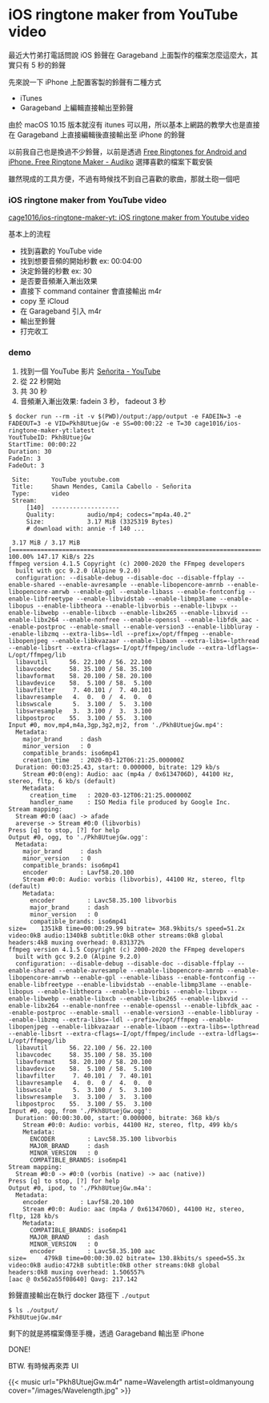 # iOS ringtone maker from YouTube video


<!--more-->

最近大竹弟打電話問說 iOS 鈴聲在 Garageband 上面製作的檔案怎麼這麼大，其實只有 5 秒的鈴聲

先來說一下 iPhone 上配置客製的鈴聲有二種方式

- iTunes
- Garageband 上編輯直接輸出至鈴聲

由於 macOS 10.15 版本就沒有 itunes 可以用，所以基本上網路的教學大也是直接在 Garageband 上直接編輯後直接輸出至 iPhone 的鈴聲

以前我自己也是換過不少鈴聲，以前是透過 [Free Ringtones for Android and iPhone. Free Ringtone Maker - Audiko](https://sur.ly/o/audiko.tw/AA000014) 選擇喜歡的檔案下載安裝

雖然現成的工具方便，不過有時候找不到自己喜歡的歌曲，那就土砲一個吧

### iOS ringtone maker from YouTube video

[cage1016/ios-ringtone-maker-yt: iOS ringtone maker from Youtube video](https://github.com/cage1016/ios-ringtone-maker-yt)

基本上的流程

- 找到喜歡的 YouTube vide
- 找到想要音頻的開始秒數 ex: 00:04:00
- 決定鈴聲的秒數 ex: 30
- 是否要音頻漸入漸出效果
- 直接下 command container 會直接輸出 m4r
- copy 至 iCloud
- 在 Garageband 引入 m4r
- 輸出至鈴聲
- 打完收工

### demo

1. 找到一個 YouTube 影片 [Señorita - YouTube](https://www.youtube.com/watch?v=Pkh8UtuejGw)
1. 從 22 秒開始
1. 共 30 秒
1. 音頻漸入漸出效果: fadein 3 秒， fadeout 3 秒

```shell
$ docker run --rm -it -v $(PWD)/output:/app/output -e FADEIN=3 -e FADEOUT=3 -e VID=Pkh8UtuejGw -e SS=00:00:22 -e T=30 cage1016/ios-ringtone-maker-yt:latest
YoutTubeID: Pkh8UtuejGw
StartTime: 00:00:22
Duration: 30
FadeIn: 3
FadeOut: 3

 Site:      YouTube youtube.com
 Title:     Shawn Mendes, Camila Cabello - Señorita
 Type:      video
 Stream:
     [140]  -------------------
     Quality:         audio/mp4; codecs="mp4a.40.2"
     Size:            3.17 MiB (3325319 Bytes)
     # download with: annie -f 140 ...

 3.17 MiB / 3.17 MiB [==============================================================================================================================================================================] 100.00% 147.17 KiB/s 22s
ffmpeg version 4.1.5 Copyright (c) 2000-2020 the FFmpeg developers
  built with gcc 9.2.0 (Alpine 9.2.0)
  configuration: --disable-debug --disable-doc --disable-ffplay --enable-shared --enable-avresample --enable-libopencore-amrnb --enable-libopencore-amrwb --enable-gpl --enable-libass --enable-fontconfig --enable-libfreetype --enable-libvidstab --enable-libmp3lame --enable-libopus --enable-libtheora --enable-libvorbis --enable-libvpx --enable-libwebp --enable-libxcb --enable-libx265 --enable-libxvid --enable-libx264 --enable-nonfree --enable-openssl --enable-libfdk_aac --enable-postproc --enable-small --enable-version3 --enable-libbluray --enable-libzmq --extra-libs=-ldl --prefix=/opt/ffmpeg --enable-libopenjpeg --enable-libkvazaar --enable-libaom --extra-libs=-lpthread --enable-libsrt --extra-cflags=-I/opt/ffmpeg/include --extra-ldflags=-L/opt/ffmpeg/lib
  libavutil      56. 22.100 / 56. 22.100
  libavcodec     58. 35.100 / 58. 35.100
  libavformat    58. 20.100 / 58. 20.100
  libavdevice    58.  5.100 / 58.  5.100
  libavfilter     7. 40.101 /  7. 40.101
  libavresample   4.  0.  0 /  4.  0.  0
  libswscale      5.  3.100 /  5.  3.100
  libswresample   3.  3.100 /  3.  3.100
  libpostproc    55.  3.100 / 55.  3.100
Input #0, mov,mp4,m4a,3gp,3g2,mj2, from './Pkh8UtuejGw.mp4':
  Metadata:
    major_brand     : dash
    minor_version   : 0
    compatible_brands: iso6mp41
    creation_time   : 2020-03-12T06:21:25.000000Z
  Duration: 00:03:25.43, start: 0.000000, bitrate: 129 kb/s
    Stream #0:0(eng): Audio: aac (mp4a / 0x6134706D), 44100 Hz, stereo, fltp, 6 kb/s (default)
    Metadata:
      creation_time   : 2020-03-12T06:21:25.000000Z
      handler_name    : ISO Media file produced by Google Inc.
Stream mapping:
  Stream #0:0 (aac) -> afade
  areverse -> Stream #0:0 (libvorbis)
Press [q] to stop, [?] for help
Output #0, ogg, to './Pkh8UtuejGw.ogg':
  Metadata:
    major_brand     : dash
    minor_version   : 0
    compatible_brands: iso6mp41
    encoder         : Lavf58.20.100
    Stream #0:0: Audio: vorbis (libvorbis), 44100 Hz, stereo, fltp (default)
    Metadata:
      encoder         : Lavc58.35.100 libvorbis
      major_brand     : dash
      minor_version   : 0
      compatible_brands: iso6mp41
size=    1351kB time=00:00:29.99 bitrate= 368.9kbits/s speed=51.2x
video:0kB audio:1340kB subtitle:0kB other streams:0kB global headers:4kB muxing overhead: 0.831372%
ffmpeg version 4.1.5 Copyright (c) 2000-2020 the FFmpeg developers
  built with gcc 9.2.0 (Alpine 9.2.0)
  configuration: --disable-debug --disable-doc --disable-ffplay --enable-shared --enable-avresample --enable-libopencore-amrnb --enable-libopencore-amrwb --enable-gpl --enable-libass --enable-fontconfig --enable-libfreetype --enable-libvidstab --enable-libmp3lame --enable-libopus --enable-libtheora --enable-libvorbis --enable-libvpx --enable-libwebp --enable-libxcb --enable-libx265 --enable-libxvid --enable-libx264 --enable-nonfree --enable-openssl --enable-libfdk_aac --enable-postproc --enable-small --enable-version3 --enable-libbluray --enable-libzmq --extra-libs=-ldl --prefix=/opt/ffmpeg --enable-libopenjpeg --enable-libkvazaar --enable-libaom --extra-libs=-lpthread --enable-libsrt --extra-cflags=-I/opt/ffmpeg/include --extra-ldflags=-L/opt/ffmpeg/lib
  libavutil      56. 22.100 / 56. 22.100
  libavcodec     58. 35.100 / 58. 35.100
  libavformat    58. 20.100 / 58. 20.100
  libavdevice    58.  5.100 / 58.  5.100
  libavfilter     7. 40.101 /  7. 40.101
  libavresample   4.  0.  0 /  4.  0.  0
  libswscale      5.  3.100 /  5.  3.100
  libswresample   3.  3.100 /  3.  3.100
  libpostproc    55.  3.100 / 55.  3.100
Input #0, ogg, from './Pkh8UtuejGw.ogg':
  Duration: 00:00:30.00, start: 0.000000, bitrate: 368 kb/s
    Stream #0:0: Audio: vorbis, 44100 Hz, stereo, fltp, 499 kb/s
    Metadata:
      ENCODER         : Lavc58.35.100 libvorbis
      MAJOR_BRAND     : dash
      MINOR_VERSION   : 0
      COMPATIBLE_BRANDS: iso6mp41
Stream mapping:
  Stream #0:0 -> #0:0 (vorbis (native) -> aac (native))
Press [q] to stop, [?] for help
Output #0, ipod, to './Pkh8UtuejGw.m4a':
  Metadata:
    encoder         : Lavf58.20.100
    Stream #0:0: Audio: aac (mp4a / 0x6134706D), 44100 Hz, stereo, fltp, 128 kb/s
    Metadata:
      COMPATIBLE_BRANDS: iso6mp41
      MAJOR_BRAND     : dash
      MINOR_VERSION   : 0
      encoder         : Lavc58.35.100 aac
size=     479kB time=00:00:30.02 bitrate= 130.8kbits/s speed=55.3x
video:0kB audio:472kB subtitle:0kB other streams:0kB global headers:0kB muxing overhead: 1.506557%
[aac @ 0x562a55f08640] Qavg: 217.142
```

鈴聲直接輸出在執行 docker 路徑下 `./output` 

```shell
$ ls ./output/
Pkh8UtuejGw.m4r
```

剩下的就是將檔案傳至手機，透過 Garageband 輸出至 iPhone

DONE!

BTW. 有時候再來弄 UI

{{< music url="Pkh8UtuejGw.m4r" name=Wavelength artist=oldmanyoung cover="/images/Wavelength.jpg" >}}
